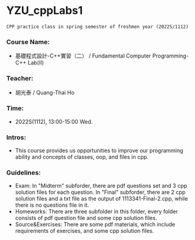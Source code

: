 # YZU_cppLabs1

```
CPP practice class in spring semester of freshmen year (2022S/1112)
```

### Course Name: 
- 基礎程式設計-C++實習（二） / Fundamental Computer Programming- C++ Lab(II)

### Teacher: 
- 胡光泰 / Quang-Thai Ho

### Time: 
- 2022S(1112), 13:00-15:00 Wed.

### Intros:

- This course provides us opportunities to improve our programming ability and concepts of classes, oop, and files in cpp.

### Guidelines:

- Exam: In "Midterm" subforder, there are pdf questions set and 3 cpp solution files for each question. In "Final" subforder, there are 2 cpp solution files and a txt file as the output of 1113341-Final-2.cpp, while there is no questions file in it.
- Homeworks: There are three subfolder in this folder, every folder consists of pdf question file and some cpp solution files.
- Source&Exercises: There are some pdf materials, which include requirements of exercises, and some cpp solution files.